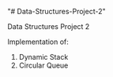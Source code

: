 "# Data-Structures-Project-2" 

Data Structures Project 2

Implementation of:
  1. Dynamic Stack
  2. Circular Queue
